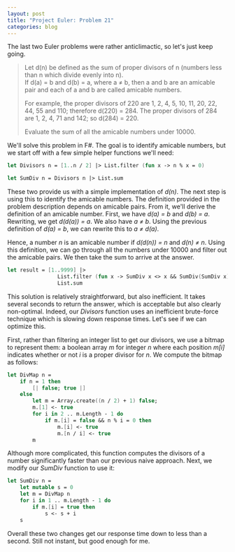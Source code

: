 ```yaml
---
layout: post
title: "Project Euler: Problem 21"
categories: blog
---
```


The last two Euler problems were rather anticlimactic, so let's just keep going.

> Let d(n) be defined as the sum of proper divisors of n (numbers less than n which divide evenly into n).  
> If d(a) = b and d(b) = a, where a ≠ b, then a and b are an amicable pair and each of a and b are called amicable numbers.  
>   
> For example, the proper divisors of 220 are 1, 2, 4, 5, 10, 11, 20, 22, 44, 55 and 110; therefore d(220) = 284\. The proper divisors of 284 are 1, 2, 4, 71 and 142; so d(284) = 220.  
>   
> Evaluate the sum of all the amicable numbers under 10000.

We'll solve this problem in F#. The goal is to identify amicable numbers, but we start off with a few simple helper functions we'll need:

```fsharp
let Divisors n = [1..n / 2] |> List.filter (fun x -> n % x = 0)

let SumDiv n = Divisors n |> List.sum
```

These two provide us with a simple implementation of _d(n)_. The next step is using this to identify the amicable numbers. The definition provided in the problem description depends on amicable pairs. From it, we'll derive the definition of an amicable number. First, we have _d(a) = b_ and _d(b) = a_. Rewriting, we get _d(d(a)) = a_. We also have _a ≠ b_. Using the previous definition of _d(a) = b_, we can rewrite this to _a ≠ d(a)_.

Hence, a number _n_ is an amicable number if _d(d(n)) = n_ and _d(n) ≠ n_. Using this definition, we can go through all the numbers under 10000 and filter out the amicable pairs. We then take the sum to arrive at the answer.

```fsharp
let result = [1..9999] |>
                List.filter (fun x -> SumDiv x <> x && SumDiv(SumDiv x) = x) |>
                List.sum
```

This solution is relatively straightforward, but also inefficient. It takes several seconds to return the answer, which is acceptable but also clearly non-optimal. Indeed, our _Divisors_ function uses an inefficient brute-force technique which is slowing down response times. Let's see if we can optimize this.

First, rather than filtering an integer list to get our divisors, we use a bitmap to represent them: a boolean array _m_ for integer _n_ where each position _m[i]_ indicates whether or not _i_ is a proper divisor for _n_. We compute the bitmap as follows:

```fsharp
let DivMap n =
    if n = 1 then
        [| false; true |]
    else
        let m = Array.create((n / 2) + 1) false;
        m.[1] <- true
        for i in 2 .. m.Length - 1 do
            if m.[i] = false && n % i = 0 then
                m.[i] <- true
                m.[n / i] <- true
        m
```

Although more complicated, this function computes the divisors of a number significantly faster than our previous naive approach. Next, we modify our _SumDiv_ function to use it:

```fsharp
let SumDiv n =
    let mutable s = 0
    let m = DivMap n
    for i in 1 .. m.Length - 1 do
        if m.[i] = true then
            s <- s + i
    s
```

Overall these two changes get our response time down to less than a second. Still not instant, but good enough for me.
